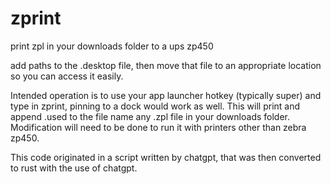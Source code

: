 # zprint
print zpl in your downloads folder to a ups zp450

add paths to the .desktop file, then move that file to an appropriate location so you can access it easily.

Intended operation is to use your app launcher hotkey (typically super) and type in zprint, pinning to a dock would work as well.
This will print and append .used to the file name any .zpl file in your downloads folder. Modification will need to be done to run it with printers other than zebra zp450.


This code originated in a script written by chatgpt, that was then converted to rust with the use of chatgpt.
